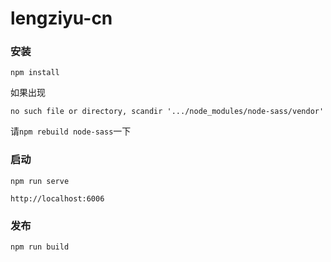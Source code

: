 # lengziyu-cn

### 安装
```
npm install
```
如果出现
```
no such file or directory, scandir '.../node_modules/node-sass/vendor'
```
请`npm rebuild node-sass`一下

### 启动
```
npm run serve
```
`http://localhost:6006`

### 发布
```
npm run build
```